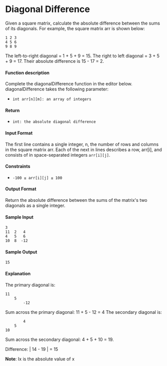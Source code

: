 # Diagonal Difference
Given a square matrix, calculate the absolute difference between the sums of its diagonals.
For example, the square matrix arr is shown below:
````
1 2 3
4 5 6
9 8 9
````
The left-to-right diagonal = 1 + 5 + 9 = 15. The right to left diagonal = 3 + 5 + 9 = 17. 
Their absolute difference is 15 - 17 = 2.
#### Function description
Complete the diagonalDifference function in the editor below.
diagonalDifference takes the following parameter:
- `int arr[n][m]: an array of integers`
#### Return
- `int: the absolute diagonal difference`
#### Input Format
The first line contains a single integer, n, the number of rows and columns in the square matrix arr.
Each of the next in lines describes a row, arr[i], and consists of in space-separated integers `arr[i][j]`.
#### Constraints
- `-100 ≤ arr[i][j] ≤ 100`
#### Output Format
Return the absolute difference between the sums of the matrix's two diagonals as a single integer.
#### Sample Input
````
3
11  2   4
4   5   6
10  8  -12
````
#### Sample Output
`15`
#### Explanation
The primary diagonal is:
````
11
    5
        -12
````
Sum across the primary diagonal: 11 + 5 - 12 = 4
The secondary diagonal is: 
````
        4
    5
10
````
Sum across the secondary diagonal: 4 + 5 + 10 = 19.

Difference: | 14 - 19 | = 15

**Note**: Ix is the absolute value of x